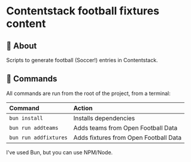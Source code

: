 # Contentstack football fixtures content

## 🚀 About

Scripts to generate football (Soccer!) entries in Contentstack.

## 🧞 Commands

All commands are run from the root of the project, from a terminal:

| Command               | Action                                |
| :-------------------- | :------------------------------------ |
| `bun install`         | Installs dependencies                 |
| `bun run addteams`    | Adds teams from Open Football Data    |
| `bun run addfixtures` | Adds fixtures from Open Football Data |

I've used Bun, but you can use NPM/Node.
